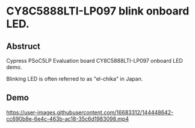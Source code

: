 # CY8C5888LTI-LP097 blink onboard LED.

## Abstruct

Cypress PSoC5LP Evaluation board CY8C5888LTI-LP097 onboard LED demo.

Blinking LED is often referred to as "el-chika" in Japan.

## Demo

https://user-images.githubusercontent.com/16683312/144448642-cc690b8e-6e4c-463b-ac18-35c6d1983098.mp4
